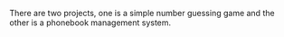 There are two projects, one is a simple number guessing game and the other is a phonebook management system.
